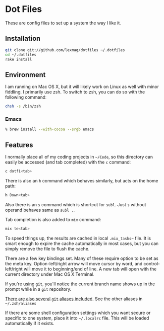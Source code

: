 # Dot Files

These are config files to set up a system the way I like it.

## Installation

```sh
git clone git://github.com/lexmag/dotfiles ~/.dotfiles
cd ~/.dotfiles
rake install
```

## Environment

I am running on Mac OS X, but it will likely work on Linux as well with
minor fiddling. I primarily use zsh. To switch to zsh, you can do so with
the following command:

```sh
chsh -s /bin/zsh
```

### Emacs

```sh
% brew install --with-cocoa --srgb emacs
```

## Features

I normally place all of my coding projects in `~/Code`, so this directory
can easily be accessed (and tab completed) with the `c` command:

```sh
c dotfi<tab>
```

There is also an `h` command which behaves similarly, but acts on the
home path:

```sh
h Down<tab>
```

Also there is an `s` command which is shortcut for `subl`.
Just `s` without operand behaves same as `subl .`.

Tab completion is also added to `mix` command:

```sh
mix te<tab>
```

To speed things up, the results are cached in local `.mix_tasks~` file.
It is smart enough to expire the cache automatically in
most cases, but you can simply remove the file to flush the cache.

There are a few key bindings set. Many of these require option to be
set as the meta key. Option-left/right arrow will move cursor by word,
and control-left/right will move it to beginning/end of line.
A new tab will open with the current directory under Mac OS X Terminal.

If you're using `git`, you'll notice the current branch name shows up in
the prompt while in a `git` repository.

[There are also several `git` aliases included](https://github.com/lexmag/dotfiles/blob/master/gitconfig.erb#L12-L17).
See the other aliases in `~/.zsh/aliases`

If there are some shell configuration settings which you want secure or
specific to one system, place it into `~/.localrc` file. This will be
loaded automatically if it exists.
